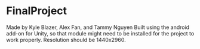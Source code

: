 # FinalProject
 Made by Kyle Blazer, Alex Fan, and Tammy Nguyen
 Built using the android add-on for Unity, so that module might need to be installed for the project to work properly. Resolution should be 1440x2960. 
